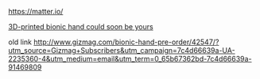 
<!--
-->

https://matter.io/

[3D-printed bionic hand could soon be yours]( http://www.gizmag.com/bionic-hand-pre-order/42547/ )

old link
http://www.gizmag.com/bionic-hand-pre-order/42547/?utm_source=Gizmag+Subscribers&utm_campaign=7c4d66639a-UA-2235360-4&utm_medium=email&utm_term=0_65b67362bd-7c4d66639a-91469809

<!-- vim: set autoindent expandtab sw=4 syntax=markdown: -->

